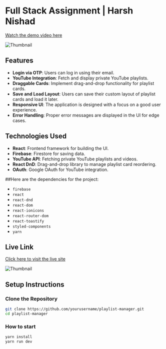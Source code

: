 # Full Stack Assignment | Harsh Nishad

[Watch the demo video here](https://drive.google.com/file/d/10YihEySXbLFi7XD-k0uf-8I2i2Ds0lS6/view?usp=sharing)


![Thumbnail](https://i.ibb.co/K9G8WsJ/Screenshot-2025-01-21-170712.png)

## Features

- **Login via OTP**: Users can log in using their email.
- **YouTube Integration**: Fetch and display private YouTube playlists.
- **Draggable Cards**: Implement drag-and-drop functionality for playlist cards.
- **Save and Load Layout**: Users can save their custom layout of playlist cards and load it later.
- **Responsive UI**: The application is designed with a focus on a good user experience.
- **Error Handling**: Proper error messages are displayed in the UI for edge cases.

## Technologies Used

- **React**: Frontend framework for building the UI.
- **Firebase**: Firestore for saving data.
- **YouTube API**: Fetching private YouTube playlists and videos.
- **React DnD**: Drag-and-drop library to manage playlist card reordering.
- **OAuth**: Google OAuth for YouTube integration.

##Here are the dependencies for the project:
- `firebase`
- `react`
- `react-dnd`
- `react-dom`
- `react-ionicons`
- `react-router-dom`
- `react-toastify`
- `styled-components`
- `yarn`


## Live Link

[Click here to visit the live site](https://assignment-react-mo94ci9b4-harshnishads-projects.vercel.app/)


![Thumbnail](https://i.ibb.co/kSLV22x/Screenshot-2025-01-21-170629.png)

## Setup Instructions

### Clone the Repository

```bash
git clone https://github.com/yourusername/playlist-manager.git
cd playlist-manager
```

### How to start

```bash
yarn install
yarn run dev
```
